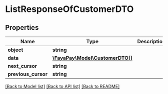 # ListResponseOfCustomerDTO

## Properties
Name | Type | Description | Notes
------------ | ------------- | ------------- | -------------
**object** | **string** |  | [optional] 
**data** | [**\FayaPay\Model\CustomerDTO[]**](CustomerDTO.md) |  | [optional] 
**next_cursor** | **string** |  | [optional] 
**previous_cursor** | **string** |  | [optional] 

[[Back to Model list]](../README.md#documentation-for-models) [[Back to API list]](../README.md#documentation-for-api-endpoints) [[Back to README]](../README.md)


